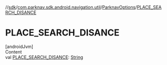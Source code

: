 //[sdk](../../../index.md)/[com.parknav.sdk.android.navigation.util](../index.md)/[ParknavOptions](index.md)/[PLACE_SEARCH_DISANCE](-p-l-a-c-e_-s-e-a-r-c-h_-d-i-s-a-n-c-e.md)



# PLACE_SEARCH_DISANCE  
[androidJvm]  
Content  
val [PLACE_SEARCH_DISANCE](-p-l-a-c-e_-s-e-a-r-c-h_-d-i-s-a-n-c-e.md): [String](https://developer.android.com/reference/kotlin/java/lang/String.html)  




